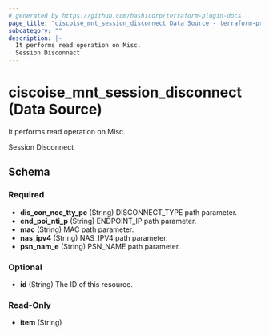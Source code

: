 ```yaml
---
# generated by https://github.com/hashicorp/terraform-plugin-docs
page_title: "ciscoise_mnt_session_disconnect Data Source - terraform-provider-ciscoise"
subcategory: ""
description: |-
  It performs read operation on Misc.
  Session Disconnect
---
```


# ciscoise_mnt_session_disconnect (Data Source)

It performs read operation on Misc.

Session Disconnect



<!-- schema generated by tfplugindocs -->
## Schema

### Required

- **dis_con_nec_tty_pe** (String) DISCONNECT_TYPE path parameter.
- **end_poi_nti_p** (String) ENDPOINT_IP path parameter.
- **mac** (String) MAC path parameter.
- **nas_ipv4** (String) NAS_IPV4 path parameter.
- **psn_nam_e** (String) PSN_NAME path parameter.

### Optional

- **id** (String) The ID of this resource.

### Read-Only

- **item** (String)


